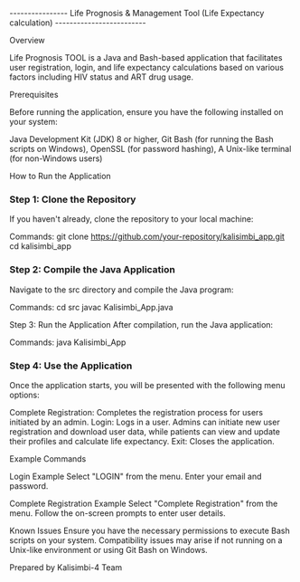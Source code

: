 ---------------- Life Prognosis & Management Tool (Life Expectancy calculation) -------------------------


Overview

Life Prognosis TOOL is a Java and Bash-based application that facilitates user registration, login, and life expectancy calculations based on various factors including HIV status and ART drug usage.

Prerequisites

Before running the application, ensure you have the following installed on your system:

Java Development Kit (JDK) 8 or higher,
Git Bash (for running the Bash scripts on Windows),
OpenSSL (for password hashing),
A Unix-like terminal (for non-Windows users)

How to Run the Application

### Step 1: Clone the Repository
If you haven't already, clone the repository to your local machine:

Commands:
git clone https://github.com/your-repository/kalisimbi_app.git
cd kalisimbi_app

### Step 2: Compile the Java Application
Navigate to the src directory and compile the Java program:

Commands:
cd src
javac Kalisimbi_App.java

Step 3: Run the Application
After compilation, run the Java application:

Commands:
java Kalisimbi_App

### Step 4: Use the Application
Once the application starts, you will be presented with the following menu options:

Complete Registration: Completes the registration process for users initiated by an admin.
Login: Logs in a user. Admins can initiate new user registration and download user data, while patients can view and update their profiles and calculate life expectancy.
Exit: Closes the application.


Example Commands

Login Example
Select "LOGIN" from the menu.
Enter your email and password.

Complete Registration Example
Select "Complete Registration" from the menu.
Follow the on-screen prompts to enter user details.

Known Issues
Ensure you have the necessary permissions to execute Bash scripts on your system.
Compatibility issues may arise if not running on a Unix-like environment or using Git Bash on Windows.


Prepared by Kalisimbi-4 Team

